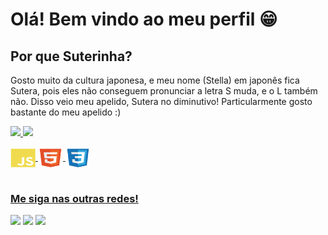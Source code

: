 ## <h1>Olá! Bem vindo ao meu perfil 😁</h1>
 <h2>Por que Suterinha? </h2>
<p>Gosto muito da cultura japonesa, e meu nome (Stella) em japonês fica Sutera, pois eles não conseguem pronunciar a letra S muda, e o L também não. Disso veio meu apelido, Sutera no diminutivo! Particularmente gosto bastante do meu apelido :)</p>

 <div>
   <a href="https://github.com/Suterinha">
   <img height="180em" src="https://github-readme-stats.vercel.app/api?username=suterinha&show_icons=true&theme=tokyonight&include_all_commits=true&count_private=true"/>
   <img height="180em" src="https://github-readme-stats.vercel.app/api/top-langs/?username=suterinha&layout=compact&langs_count=6&theme=tokyonight"/>

</div>
<div style="display: inline_block"><br>
  <img align="center" alt="Js" height="30" width="40" src="https://raw.githubusercontent.com/devicons/devicon/master/icons/javascript/javascript-plain.svg">
  <img align="center" alt="HTML" height="30" width="40" src="https://raw.githubusercontent.com/devicons/devicon/master/icons/html5/html5-original.svg">
  <img align="center" alt="CSS" height="30" width="40" src="https://raw.githubusercontent.com/devicons/devicon/master/icons/css3/css3-original.svg">
</div>
 
 <br>
 
  ### Me siga nas outras redes! 
 
<div> 
  <a href="https://instagram.com/suterinhaa" target="_blank"><img src="https://img.shields.io/badge/-Instagram-%23E4405F?style=for-the-badge&logo=instagram&logoColor=white" target="_blank"></a>
  <a href = "costellawow@gmail.com"><img src="https://img.shields.io/badge/-Gmail-%23333?style=for-the-badge&logo=gmail&logoColor=white" target="_blank"></a>
  <a href="www.linkedin.com/in/suterinha" target="_blank"><img src="https://img.shields.io/badge/-LinkedIn-%230077B5?style=for-the-badge&logo=linkedin&logoColor=white" target="_blank"></a> 
</div>
